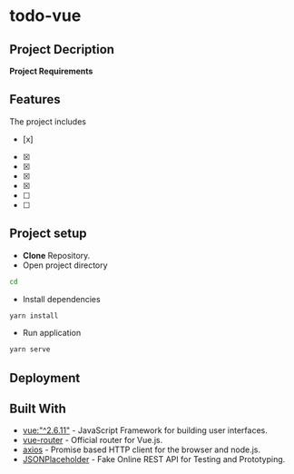 # todo-vue

## Project Decription


**Project Requirements**


## Features

The project includes
- [x] 
- [x] 
- [x] 
- [x] 
- [x] 
- [ ] 
- [ ] 

## Project setup

- **Clone** Repository.
- Open project directory

``` bash
cd 
```

- Install dependencies
``` bash
yarn install
```

- Run application

``` bash
yarn serve
```

## Deployment



## Built With

- [vue:"^2.6.11"](https://https://vuejs.org/v2/guide/) - JavaScript Framework for building user interfaces.
- [vue-router](https://router.vuejs.org/) - Official router for Vue.js.
- [axios](https://github.com/axios/axios) - Promise based HTTP client for the browser and node.js.
- [JSONPlaceholder](https://jsonplaceholder.typicode.com/) - Fake Online REST API for Testing and Prototyping.


